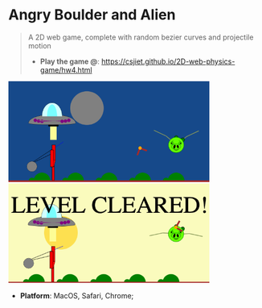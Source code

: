 # Angry Boulder and Alien

> A 2D web game, complete with random bezier curves and projectile motion
> - **Play the game @**: <a href="gitpages">https://csjiet.github.io/2D-web-physics-game/hw4.html</a>

<img src= "./night.png" width = 400>
<img src= "./morning.png" width = 400>

- **Platform**: MacOS, Safari, Chrome;


